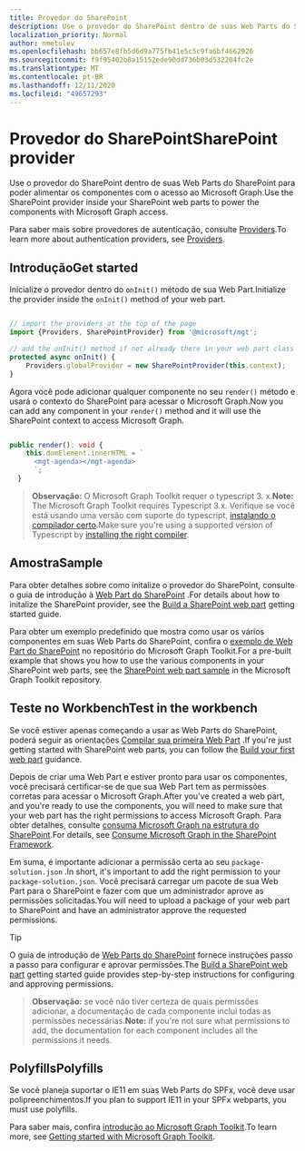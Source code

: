 ```yaml
---
title: Provedor do SharePoint
description: Use o provedor do SharePoint dentro de suas Web Parts do SharePoint para poder alimentar os componentes com o acesso ao Microsoft Graph.
localization_priority: Normal
author: nmetulev
ms.openlocfilehash: bb657e8fb5d6d9a775fb41e5c5c9fa6bf4662926
ms.sourcegitcommit: f9f95402b8a15152ede90dd736b03d532204fc2e
ms.translationtype: MT
ms.contentlocale: pt-BR
ms.lasthandoff: 12/11/2020
ms.locfileid: "49657293"
---
```

# <a name="sharepoint-provider"></a><span data-ttu-id="73811-103">Provedor do SharePoint</span><span class="sxs-lookup"><span data-stu-id="73811-103">SharePoint provider</span></span>

<span data-ttu-id="73811-104">Use o provedor do SharePoint dentro de suas Web Parts do SharePoint para poder alimentar os componentes com o acesso ao Microsoft Graph.</span><span class="sxs-lookup"><span data-stu-id="73811-104">Use the SharePoint provider inside your SharePoint web parts to power the components with Microsoft Graph access.</span></span>

<span data-ttu-id="73811-105">Para saber mais sobre provedores de autenticação, consulte [Providers](./providers.md).</span><span class="sxs-lookup"><span data-stu-id="73811-105">To learn more about authentication providers, see [Providers](./providers.md).</span></span>

## <a name="get-started"></a><span data-ttu-id="73811-106">Introdução</span><span class="sxs-lookup"><span data-stu-id="73811-106">Get started</span></span>

<span data-ttu-id="73811-107">Inicialize o provedor dentro do `onInit()` método de sua Web Part.</span><span class="sxs-lookup"><span data-stu-id="73811-107">Initialize the provider inside the `onInit()` method of your web part.</span></span>

```ts

// import the providers at the top of the page
import {Providers, SharePointProvider} from '@microsoft/mgt';

// add the onInit() method if not already there in your web part class
protected async onInit() {
    Providers.globalProvider = new SharePointProvider(this.context);
}
```

<span data-ttu-id="73811-108">Agora você pode adicionar qualquer componente no seu `render()` método e usará o contexto do SharePoint para acessar o Microsoft Graph.</span><span class="sxs-lookup"><span data-stu-id="73811-108">Now you can add any component in your `render()` method and it will use the SharePoint context to access Microsoft Graph.</span></span>

```ts

public render(): void {
    this.domElement.innerHTML = `
      <mgt-agenda></mgt-agenda>
      `;
  }
```

><span data-ttu-id="73811-109">**Observação:** O Microsoft Graph Toolkit requer o typescript 3. x.</span><span class="sxs-lookup"><span data-stu-id="73811-109">**Note:** The Microsoft Graph Toolkit requires Typescript 3.x.</span></span> <span data-ttu-id="73811-110">Verifique se você está usando uma versão com suporte do typescript, [instalando o compilador certo](https://github.com/SharePoint/sp-dev-docs/wiki/SharePoint-Framework-v1.8-release-notes#support-for-typescript-27-29-and-3x).</span><span class="sxs-lookup"><span data-stu-id="73811-110">Make sure you're using a supported version of Typescript by [installing the right compiler](https://github.com/SharePoint/sp-dev-docs/wiki/SharePoint-Framework-v1.8-release-notes#support-for-typescript-27-29-and-3x).</span></span>

## <a name="sample"></a><span data-ttu-id="73811-111">Amostra</span><span class="sxs-lookup"><span data-stu-id="73811-111">Sample</span></span>

<span data-ttu-id="73811-112">Para obter detalhes sobre como initalize o provedor do SharePoint, consulte o guia de introdução à [Web Part do SharePoint](../get-started/build-a-sharepoint-web-part.md) .</span><span class="sxs-lookup"><span data-stu-id="73811-112">For details about how to initalize the SharePoint provider, see the [Build a SharePoint web part](../get-started/build-a-sharepoint-web-part.md) getting started guide.</span></span>

<span data-ttu-id="73811-113">Para obter um exemplo predefinido que mostra como usar os vários componentes em suas Web Parts do SharePoint, confira o [exemplo de Web Part do SharePoint](https://github.com/microsoftgraph/microsoft-graph-toolkit/tree/master/samples/sp-webpart) no repositório do Microsoft Graph Toolkit.</span><span class="sxs-lookup"><span data-stu-id="73811-113">For a pre-built example that shows you how to use the various components in your SharePoint web parts, see the [SharePoint web part sample](https://github.com/microsoftgraph/microsoft-graph-toolkit/tree/master/samples/sp-webpart) in the Microsoft Graph Toolkit repository.</span></span>

## <a name="test-in-the-workbench"></a><span data-ttu-id="73811-114">Teste no Workbench</span><span class="sxs-lookup"><span data-stu-id="73811-114">Test in the workbench</span></span>

<span data-ttu-id="73811-115">Se você estiver apenas começando a usar as Web Parts do SharePoint, poderá seguir as orientações [Compilar sua primeira Web Part](/sharepoint/dev/spfx/web-parts/get-started/build-a-hello-world-web-part) .</span><span class="sxs-lookup"><span data-stu-id="73811-115">If you're just getting started with SharePoint web parts, you can follow the [Build your first web part](/sharepoint/dev/spfx/web-parts/get-started/build-a-hello-world-web-part) guidance.</span></span>

<span data-ttu-id="73811-116">Depois de criar uma Web Part e estiver pronto para usar os componentes, você precisará certificar-se de que sua Web Part tem as permissões corretas para acessar o Microsoft Graph.</span><span class="sxs-lookup"><span data-stu-id="73811-116">After you've created a web part, and you're ready to use the components, you will need to make sure that your web part has the right permissions to access Microsoft Graph.</span></span> <span data-ttu-id="73811-117">Para obter detalhes, consulte [consuma Microsoft Graph na estrutura do SharePoint](/sharepoint/dev/spfx/use-aad-tutorial).</span><span class="sxs-lookup"><span data-stu-id="73811-117">For details, see [Consume Microsoft Graph in the SharePoint Framework](/sharepoint/dev/spfx/use-aad-tutorial).</span></span>

<span data-ttu-id="73811-118">Em suma, é importante adicionar a permissão certa ao seu `package-solution.json` .</span><span class="sxs-lookup"><span data-stu-id="73811-118">In short, it's important to add the right permission to your `package-solution.json`.</span></span> <span data-ttu-id="73811-119">Você precisará carregar um pacote de sua Web Part para o SharePoint e fazer com que um administrador aprove as permissões solicitadas.</span><span class="sxs-lookup"><span data-stu-id="73811-119">You will need to upload a package of your web part to SharePoint and have an administrator approve the requested permissions.</span></span>

>[!TIP]
><span data-ttu-id="73811-120">O guia de introdução de [Web Parts do SharePoint](../get-started/build-a-sharepoint-web-part.md#configure-permissions) fornece instruções passo a passo para configurar e aprovar permissões.</span><span class="sxs-lookup"><span data-stu-id="73811-120">The [Build a SharePoint web part](../get-started/build-a-sharepoint-web-part.md#configure-permissions) getting started guide provides step-by-step instructions for configuring and approving permissions.</span></span>

><span data-ttu-id="73811-121">**Observação:** se você não tiver certeza de quais permissões adicionar, a documentação de cada componente inclui todas as permissões necessárias.</span><span class="sxs-lookup"><span data-stu-id="73811-121">**Note:** if you're not sure what permissions to add, the documentation for each component includes all the permissions it needs.</span></span>

## <a name="polyfills"></a><span data-ttu-id="73811-122">Polyfills</span><span class="sxs-lookup"><span data-stu-id="73811-122">Polyfills</span></span>

<span data-ttu-id="73811-123">Se você planeja suportar o IE11 em suas Web Parts do SPFx, você deve usar polipreenchimentos.</span><span class="sxs-lookup"><span data-stu-id="73811-123">If you plan to support IE11 in your SPFx webparts, you must use polyfills.</span></span>

<span data-ttu-id="73811-124">Para saber mais, confira [introdução ao Microsoft Graph Toolkit](../get-started/overview.md#polyfills).</span><span class="sxs-lookup"><span data-stu-id="73811-124">To learn more, see [Getting started with Microsoft Graph Toolkit](../get-started/overview.md#polyfills).</span></span>
